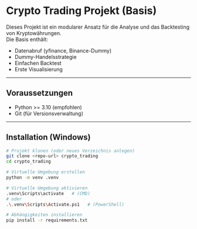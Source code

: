 # Crypto Trading Projekt (Basis)

Dieses Projekt ist ein modularer Ansatz für die Analyse und das Backtesting von Kryptowährungen.  
Die Basis enthält:
- Datenabruf (yfinance, Binance-Dummy)
- Dummy-Handelsstrategie
- Einfachen Backtest
- Erste Visualisierung

---

## Voraussetzungen

- Python >= 3.10 (empfohlen)
- Git (für Versionsverwaltung)

---

## Installation (Windows)

```bash
# Projekt klonen (oder neues Verzeichnis anlegen)
git clone <repo-url> crypto_trading
cd crypto_trading

# Virtuelle Umgebung erstellen
python -m venv .venv

# Virtuelle Umgebung aktivieren
.venv\Scripts\activate   # (CMD)
# oder
.\.venv\Scripts\Activate.ps1   # (PowerShell)

# Abhängigkeiten installieren
pip install -r requirements.txt
